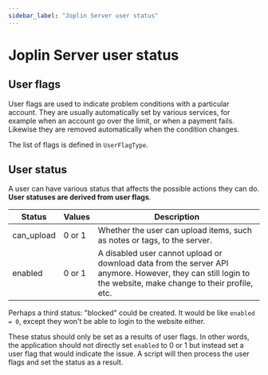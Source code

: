 ```yaml
---
sidebar_label: "Joplin Server user status"
---
```


# Joplin Server user status

## User flags

User flags are used to indicate problem conditions with a particular account. They are usually automatically set by various services, for example when an account go over the limit, or when a payment fails. Likewise they are removed automatically when the condition changes.

The list of flags is defined in `UserFlagType`.

## User status

A user can have various status that affects the possible actions they can do. **User statuses are derived from user flags**.

| Status | Values | Description |
| ----- | ----- | ----- |
| can_upload | 0 or 1 | Whether the user can upload items, such as notes or tags, to the server. |
| enabled | 0 or 1 | A disabled user cannot upload or download data from the server API anymore. However, they can still login to the website, make change to their profile, etc. |

Perhaps a third status: "blocked" could be created. It would be like `enabled = 0`, except they won't be able to login to the website either.

These status should only be set as a results of user flags. In other words, the application should not directly set `enabled` to 0 or 1 but instead set a user flag that would indicate the issue. A script will then process the user flags and set the status as a result.